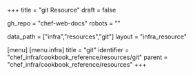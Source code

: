 +++
title = "git Resource"
draft = false

gh_repo = "chef-web-docs"
robots = ""

data_path = ["infra","resources","git"]
layout = "infra_resource"


[menu]
  [menu.infra]
    title = "git"
    identifier = "chef_infra/cookbook_reference/resources/git"
    parent = "chef_infra/cookbook_reference/resources"
+++

<!-- The contents of this page are automatically generated from the git.yaml file in the data directory. -->
<!-- To suggest a change, edit the https://github.com/chef/chef/blob/master/lib/chef/resource/git.rb file
      and submit a pull request to the https://github.com/chef/chef repository. -->

